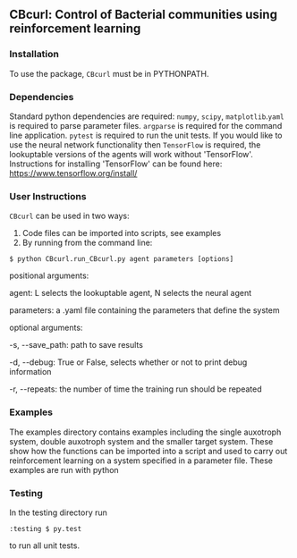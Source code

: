 

## CBcurl: Control of Bacterial communities using reinforcement learning

### Installation
To use the package, `CBcurl` must be in PYTHONPATH.

### Dependencies
Standard python dependencies are required: `numpy`, `scipy`, `matplotlib`.`yaml` is required to parse parameter files. `argparse` is required for the command line application. `pytest` is required to run the unit tests. If you would like to use the neural network functionality then `TensorFlow` is required, the lookuptable versions of the agents will work without 'TensorFlow'. Instructions for installing 'TensorFlow' can be found here:
 https://www.tensorflow.org/install/



### User Instructions
`CBcurl` can be used in two ways:
1) Code files can be imported into scripts, see examples
2) By running from the command line:
```console
$ python CBcurl.run_CBcurl.py agent parameters [options]
```
positional arguments:

  agent: L selects the lookuptable agent, N selects the neural agent

  parameters: a .yaml file containing the parameters that define the system

optional arguments:

  -s, --save_path: path to save results

  -d, --debug: True or False, selects whether or not to print debug information

  -r, --repeats: the number of time the training run should be repeated

### Examples
The examples directory contains examples including the single auxotroph system, double auxotroph system and the smaller target system. These show how the functions can be imported into a script and used to carry out reinforcement learning on a system specified in a parameter file. These examples are run with python

### Testing
In the testing directory run

```console
:testing $ py.test
```
to run all unit tests.
